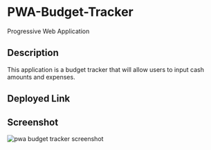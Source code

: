 # PWA-Budget-Tracker
Progressive Web Application

## Description

This application is a budget tracker that will allow users to input cash amounts and expenses. 

## Deployed Link

## Screenshot
![pwa budget tracker screenshot](https://user-images.githubusercontent.com/99004555/185584168-690f7a3a-c460-40e1-a801-11187dcf9ac1.png)
